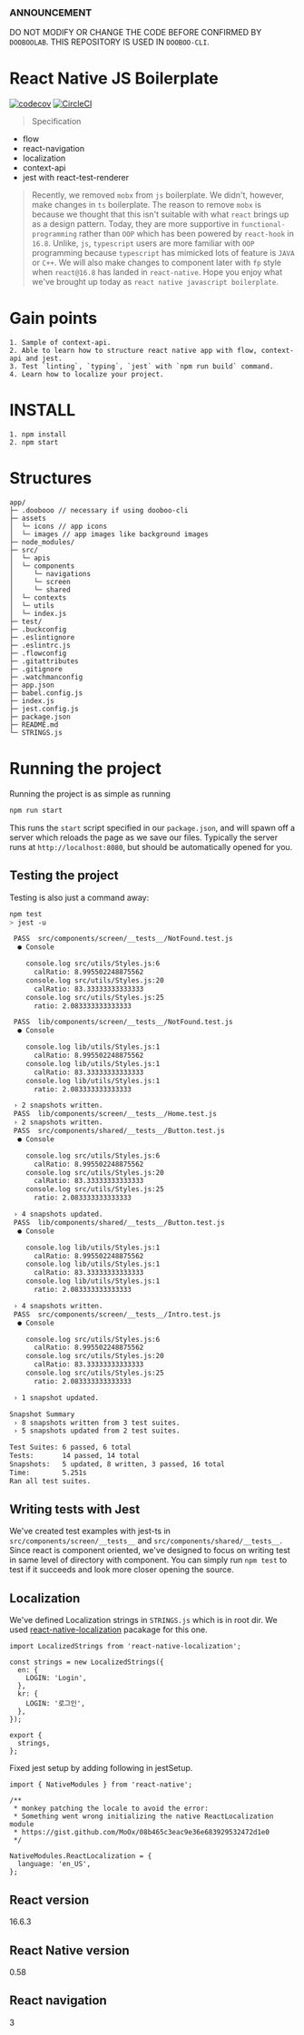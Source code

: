 ### ANNOUNCEMENT
DO NOT MODIFY OR CHANGE THE CODE BEFORE CONFIRMED BY `DOOBOOLAB`. THIS REPOSITORY IS USED IN `DOOBOO-CLI`.

# React Native JS Boilerplate
[![codecov](https://codecov.io/gh/dooboolab/dooboo-native-js/branch/master/graph/badge.svg)](https://codecov.io/gh/dooboolab/dooboo-native-js)
[![CircleCI](https://circleci.com/gh/dooboolab/dooboo-native-js.svg?style=svg)](https://circleci.com/gh/dooboolab/dooboo-native-js)

> Specification
* flow
* react-navigation
* localization
* context-api
* jest with react-test-renderer

> Recently, we removed `mobx` from `js` boilerplate. We didn't, however, make changes in `ts` boilerplate. The reason to remove `mobx` is because we thought that this isn't suitable with what `react` brings up as a design pattern. Today, they are more supportive in `functional-programming` rather than `OOP` which has been powered by `react-hook` in `16.8`. Unlike, `js`, `typescript` users are more familiar with `OOP` programming because `typescript` has mimicked lots of feature is `JAVA` or `C++`. We will also make changes to component later with `fp` style when `react@16.8` has landed in `react-native`. Hope you enjoy what we've brought up today as `react native javascript boilerplate`.

# Gain points
```
1. Sample of context-api.
2. Able to learn how to structure react native app with flow, context-api and jest.
3. Test `linting`, `typing`, `jest` with `npm run build` command.
4. Learn how to localize your project.
```

# INSTALL
```
1. npm install
2. npm start
```

# Structures
```text
app/
├─ .doobooo // necessary if using dooboo-cli
├─ assets
│  └─ icons // app icons
│  └─ images // app images like background images
├─ node_modules/
├─ src/
│  └─ apis
│  └─ components
│     └─ navigations
│     └─ screen
│     └─ shared
│  └─ contexts
│  └─ utils
│  └─ index.js
├─ test/
├─ .buckconfig
├─ .eslintignore
├─ .eslintrc.js
├─ .flowconfig
├─ .gitattributes
├─ .gitignore
├─ .watchmanconfig
├─ app.json
├─ babel.config.js
├─ index.js
├─ jest.config.js
├─ package.json
├─ README.md
└─ STRINGS.js
```

# Running the project
Running the project is as simple as running
```sh
npm run start
```

This runs the `start` script specified in our `package.json`, and will spawn off a server which reloads the page as we save our files.
Typically the server runs at `http://localhost:8080`, but should be automatically opened for you.

## Testing the project
Testing is also just a command away:
```sh
npm test
> jest -u

 PASS  src/components/screen/__tests__/NotFound.test.js
  ● Console

    console.log src/utils/Styles.js:6
      calRatio: 8.995502248875562
    console.log src/utils/Styles.js:20
      calRatio: 83.33333333333333
    console.log src/utils/Styles.js:25
      ratio: 2.083333333333333

 PASS  lib/components/screen/__tests__/NotFound.test.js
  ● Console

    console.log lib/utils/Styles.js:1
      calRatio: 8.995502248875562
    console.log lib/utils/Styles.js:1
      calRatio: 83.33333333333333
    console.log lib/utils/Styles.js:1
      ratio: 2.083333333333333

 › 2 snapshots written.
 PASS  lib/components/screen/__tests__/Home.test.js
 › 2 snapshots written.
 PASS  src/components/shared/__tests__/Button.test.js
  ● Console

    console.log src/utils/Styles.js:6
      calRatio: 8.995502248875562
    console.log src/utils/Styles.js:20
      calRatio: 83.33333333333333
    console.log src/utils/Styles.js:25
      ratio: 2.083333333333333

 › 4 snapshots updated.
 PASS  lib/components/shared/__tests__/Button.test.js
  ● Console

    console.log lib/utils/Styles.js:1
      calRatio: 8.995502248875562
    console.log lib/utils/Styles.js:1
      calRatio: 83.33333333333333
    console.log lib/utils/Styles.js:1
      ratio: 2.083333333333333

 › 4 snapshots written.
 PASS  src/components/screen/__tests__/Intro.test.js
  ● Console

    console.log src/utils/Styles.js:6
      calRatio: 8.995502248875562
    console.log src/utils/Styles.js:20
      calRatio: 83.33333333333333
    console.log src/utils/Styles.js:25
      ratio: 2.083333333333333

 › 1 snapshot updated.

Snapshot Summary
 › 8 snapshots written from 3 test suites.
 › 5 snapshots updated from 2 test suites.

Test Suites: 6 passed, 6 total
Tests:       14 passed, 14 total
Snapshots:   5 updated, 8 written, 3 passed, 16 total
Time:        5.251s
Ran all test suites.
```

## Writing tests with Jest
We've created test examples with jest-ts in `src/components/screen/__tests__` and `src/components/shared/__tests__`. Since react is component oriented, we've designed to focus on writing test in same level of directory with component. You can simply run `npm test` to test if it succeeds and look more closer opening the source.

## Localization
We've defined Localization strings in `STRINGS.js` which is in root dir.
We used [react-native-localization](https://github.com/stefalda/ReactNativeLocalization) pacakage for this one.
```
import LocalizedStrings from 'react-native-localization';

const strings = new LocalizedStrings({
  en: {
    LOGIN: 'Login',
  },
  kr: {
    LOGIN: '로그인',
  },
});

export {
  strings,
};
```

Fixed jest setup by adding following in jestSetup.

```
import { NativeModules } from 'react-native';

/**
 * monkey patching the locale to avoid the error:
 * Something went wrong initializing the native ReactLocalization module
 * https://gist.github.com/MoOx/08b465c3eac9e36e683929532472d1e0
 */

NativeModules.ReactLocalization = {
  language: 'en_US',
};
```

## React version
16.6.3

## React Native version
0.58

## React navigation
3
